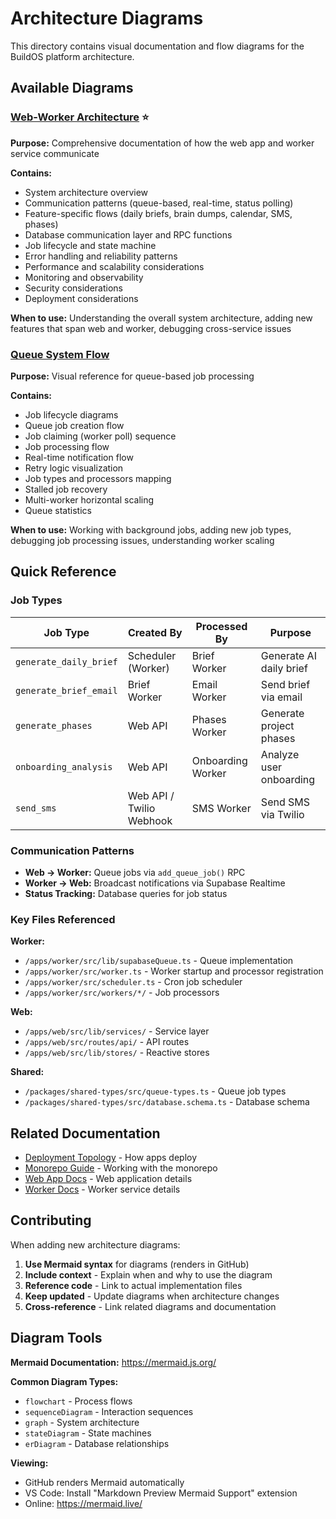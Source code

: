 # Architecture Diagrams

This directory contains visual documentation and flow diagrams for the BuildOS platform architecture.

## Available Diagrams

### [Web-Worker Architecture](./WEB-WORKER-ARCHITECTURE.md) ⭐

**Purpose:** Comprehensive documentation of how the web app and worker service communicate

**Contains:**

- System architecture overview
- Communication patterns (queue-based, real-time, status polling)
- Feature-specific flows (daily briefs, brain dumps, calendar, SMS, phases)
- Database communication layer and RPC functions
- Job lifecycle and state machine
- Error handling and reliability patterns
- Performance and scalability considerations
- Monitoring and observability
- Security considerations
- Deployment considerations

**When to use:** Understanding the overall system architecture, adding new features that span web and worker, debugging cross-service issues

### [Queue System Flow](./QUEUE-SYSTEM-FLOW.md)

**Purpose:** Visual reference for queue-based job processing

**Contains:**

- Job lifecycle diagrams
- Queue job creation flow
- Job claiming (worker poll) sequence
- Job processing flow
- Real-time notification flow
- Retry logic visualization
- Job types and processors mapping
- Stalled job recovery
- Multi-worker horizontal scaling
- Queue statistics

**When to use:** Working with background jobs, adding new job types, debugging job processing issues, understanding worker scaling

## Quick Reference

### Job Types

| Job Type               | Created By               | Processed By      | Purpose                 |
| ---------------------- | ------------------------ | ----------------- | ----------------------- |
| `generate_daily_brief` | Scheduler (Worker)       | Brief Worker      | Generate AI daily brief |
| `generate_brief_email` | Brief Worker             | Email Worker      | Send brief via email    |
| `generate_phases`      | Web API                  | Phases Worker     | Generate project phases |
| `onboarding_analysis`  | Web API                  | Onboarding Worker | Analyze user onboarding |
| `send_sms`             | Web API / Twilio Webhook | SMS Worker        | Send SMS via Twilio     |

### Communication Patterns

- **Web → Worker:** Queue jobs via `add_queue_job()` RPC
- **Worker → Web:** Broadcast notifications via Supabase Realtime
- **Status Tracking:** Database queries for job status

### Key Files Referenced

**Worker:**

- `/apps/worker/src/lib/supabaseQueue.ts` - Queue implementation
- `/apps/worker/src/worker.ts` - Worker startup and processor registration
- `/apps/worker/src/scheduler.ts` - Cron job scheduler
- `/apps/worker/src/workers/*/` - Job processors

**Web:**

- `/apps/web/src/lib/services/` - Service layer
- `/apps/web/src/routes/api/` - API routes
- `/apps/web/src/lib/stores/` - Reactive stores

**Shared:**

- `/packages/shared-types/src/queue-types.ts` - Queue job types
- `/packages/shared-types/src/database.schema.ts` - Database schema

## Related Documentation

- [Deployment Topology](/docs/DEPLOYMENT_TOPOLOGY.md) - How apps deploy
- [Monorepo Guide](/docs/MONOREPO_GUIDE.md) - Working with the monorepo
- [Web App Docs](/apps/web/docs/README.md) - Web application details
- [Worker Docs](/apps/worker/docs/README.md) - Worker service details

## Contributing

When adding new architecture diagrams:

1. **Use Mermaid syntax** for diagrams (renders in GitHub)
2. **Include context** - Explain when and why to use the diagram
3. **Reference code** - Link to actual implementation files
4. **Keep updated** - Update diagrams when architecture changes
5. **Cross-reference** - Link related diagrams and documentation

## Diagram Tools

**Mermaid Documentation:** https://mermaid.js.org/

**Common Diagram Types:**

- `flowchart` - Process flows
- `sequenceDiagram` - Interaction sequences
- `graph` - System architecture
- `stateDiagram` - State machines
- `erDiagram` - Database relationships

**Viewing:**

- GitHub renders Mermaid automatically
- VS Code: Install "Markdown Preview Mermaid Support" extension
- Online: https://mermaid.live/
